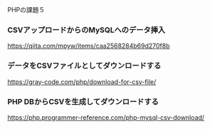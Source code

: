 PHPの課題５

### CSVアップロードからのMySQLへのデータ挿入

https://qiita.com/mpyw/items/caa2568284b69d270f8b

### データをCSVファイルとしてダウンロードする

https://gray-code.com/php/download-for-csv-file/

### PHP DBからCSVを生成してダウンロードする

https://php.programmer-reference.com/php-mysql-csv-download/


